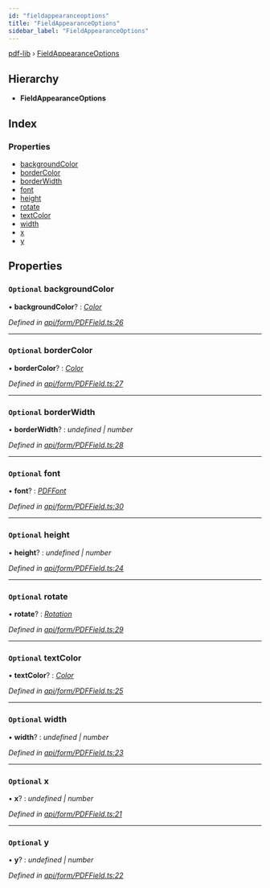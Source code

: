 ```yaml
---
id: "fieldappearanceoptions"
title: "FieldAppearanceOptions"
sidebar_label: "FieldAppearanceOptions"
---
```


[pdf-lib](../index.md) › [FieldAppearanceOptions](fieldappearanceoptions.md)

## Hierarchy

* **FieldAppearanceOptions**

## Index

### Properties

* [backgroundColor](fieldappearanceoptions.md#optional-backgroundcolor)
* [borderColor](fieldappearanceoptions.md#optional-bordercolor)
* [borderWidth](fieldappearanceoptions.md#optional-borderwidth)
* [font](fieldappearanceoptions.md#optional-font)
* [height](fieldappearanceoptions.md#optional-height)
* [rotate](fieldappearanceoptions.md#optional-rotate)
* [textColor](fieldappearanceoptions.md#optional-textcolor)
* [width](fieldappearanceoptions.md#optional-width)
* [x](fieldappearanceoptions.md#optional-x)
* [y](fieldappearanceoptions.md#optional-y)

## Properties

### `Optional` backgroundColor

• **backgroundColor**? : *[Color](../index.md#color)*

*Defined in [api/form/PDFField.ts:26](https://github.com/Hopding/pdf-lib/blob/1f63950/src/api/form/PDFField.ts#L26)*

___

### `Optional` borderColor

• **borderColor**? : *[Color](../index.md#color)*

*Defined in [api/form/PDFField.ts:27](https://github.com/Hopding/pdf-lib/blob/1f63950/src/api/form/PDFField.ts#L27)*

___

### `Optional` borderWidth

• **borderWidth**? : *undefined | number*

*Defined in [api/form/PDFField.ts:28](https://github.com/Hopding/pdf-lib/blob/1f63950/src/api/form/PDFField.ts#L28)*

___

### `Optional` font

• **font**? : *[PDFFont](../classes/pdffont.md)*

*Defined in [api/form/PDFField.ts:30](https://github.com/Hopding/pdf-lib/blob/1f63950/src/api/form/PDFField.ts#L30)*

___

### `Optional` height

• **height**? : *undefined | number*

*Defined in [api/form/PDFField.ts:24](https://github.com/Hopding/pdf-lib/blob/1f63950/src/api/form/PDFField.ts#L24)*

___

### `Optional` rotate

• **rotate**? : *[Rotation](../index.md#rotation)*

*Defined in [api/form/PDFField.ts:29](https://github.com/Hopding/pdf-lib/blob/1f63950/src/api/form/PDFField.ts#L29)*

___

### `Optional` textColor

• **textColor**? : *[Color](../index.md#color)*

*Defined in [api/form/PDFField.ts:25](https://github.com/Hopding/pdf-lib/blob/1f63950/src/api/form/PDFField.ts#L25)*

___

### `Optional` width

• **width**? : *undefined | number*

*Defined in [api/form/PDFField.ts:23](https://github.com/Hopding/pdf-lib/blob/1f63950/src/api/form/PDFField.ts#L23)*

___

### `Optional` x

• **x**? : *undefined | number*

*Defined in [api/form/PDFField.ts:21](https://github.com/Hopding/pdf-lib/blob/1f63950/src/api/form/PDFField.ts#L21)*

___

### `Optional` y

• **y**? : *undefined | number*

*Defined in [api/form/PDFField.ts:22](https://github.com/Hopding/pdf-lib/blob/1f63950/src/api/form/PDFField.ts#L22)*
